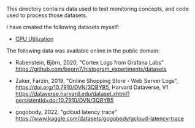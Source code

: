 This directory contains data used to test monitoring concepts, and code used to process those datasets.

I have created the following datasets myself:

- [CPU Utilization](cpu.md)

The following data was available online in the public domain:

 - Rabenstein, Björn, 2020, "Cortex Logs from Grafana Labs" 
   <br>https://github.com/beorn7/histogram_experiments/datasets

 - Zaker, Farzin, 2019, "Online Shopping Store - Web Server Logs",
   <br>https://doi.org/10.7910/DVN/3QBYB5, Harvard Dataverse, V1
   <br>https://dataverse.harvard.edu/dataset.xhtml?persistentId=doi:10.7910/DVN/3QBYB5

 - gogobody, 2022, "gcloud latency trace"
   <br>https://www.kaggle.com/datasets/gogobody/gcloud-latency-trace
